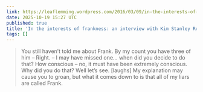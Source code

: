 ```yaml
---
link: https://leaflemming.wordpress.com/2016/03/09/in-the-interests-of-frankness-an-interview-with-kim-stanley-robinson/
date: 2025-10-19 15:27 UTC
published: true
title: 'In the interests of frankness: an interview with Kim Stanley Robinson'
tags: []
---
```


> You still haven’t told me about Frank. By my count you have three of him – Right. – I may have missed one… when did you decide to do that? How conscious – no, it must have been extremely conscious. Why did you do that? Well let’s see. [laughs] My explanation may cause you to groan, but what it comes down to is that all of my liars are called Frank.
